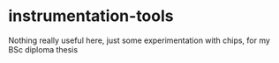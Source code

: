 # instrumentation-tools

Nothing really useful here, just some experimentation with chips, for my BSc diploma thesis